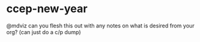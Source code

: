 # ccep-new-year

@mdviz can you flesh this out with any notes on what is desired from your org? (can just do a c/p dump)

